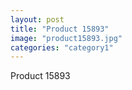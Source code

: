 ```yaml
---
layout: post
title: "Product 15893"
image: "product15893.jpg"
categories: "category1"
---
```

Product 15893
